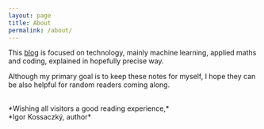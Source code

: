 ```yaml
---
layout: page
title: About
permalink: /about/
---
```


This [blog](https://ikossaczky.github.io) is focused on technology, mainly machine learning, applied maths and coding, explained in hopefully precise way.

Although my primary goal is to keep these notes for myself, I hope they can be also helpful for random readers coming along. 

<br>
*Wishing all visitors a good reading experience,* <br>
*Igor Kossaczký, author*